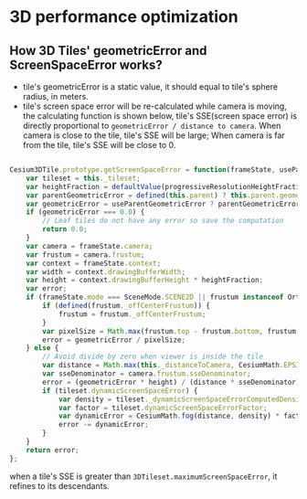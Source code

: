 # 3D performance optimization

## How 3D Tiles' geometricError and ScreenSpaceError works?

* tile's geometricError is a static value, it should equal to tile's sphere radius, in meters.
* tile's screen space error will be re-calculated while camera is moving, the calculating function is shown below, tile's SSE(screen space error) is directly proportional to `geometricError / distance to camera`. When camera is close to the tile, tile's SSE will be large; When camera is far from the tile, tile's SSE will be close to 0.

```js

Cesium3DTile.prototype.getScreenSpaceError = function(frameState, useParentGeometricError, progressiveResolutionHeightFraction) {
    var tileset = this._tileset;
    var heightFraction = defaultValue(progressiveResolutionHeightFraction, 1.0);
    var parentGeometricError = defined(this.parent) ? this.parent.geometricError : tileset._geometricError;
    var geometricError = useParentGeometricError ? parentGeometricError : this.geometricError;
    if (geometricError === 0.0) {
        // Leaf tiles do not have any error so save the computation
        return 0.0;
    }
    var camera = frameState.camera;
    var frustum = camera.frustum;
    var context = frameState.context;
    var width = context.drawingBufferWidth;
    var height = context.drawingBufferHeight * heightFraction;
    var error;
    if (frameState.mode === SceneMode.SCENE2D || frustum instanceof OrthographicFrustum) {
        if (defined(frustum._offCenterFrustum)) {
            frustum = frustum._offCenterFrustum;
        }
        var pixelSize = Math.max(frustum.top - frustum.bottom, frustum.right - frustum.left) / Math.max(width, height);
        error = geometricError / pixelSize;
    } else {
        // Avoid divide by zero when viewer is inside the tile
        var distance = Math.max(this._distanceToCamera, CesiumMath.EPSILON7);
        var sseDenominator = camera.frustum.sseDenominator;
        error = (geometricError * height) / (distance * sseDenominator);
        if (tileset.dynamicScreenSpaceError) {
            var density = tileset._dynamicScreenSpaceErrorComputedDensity;
            var factor = tileset.dynamicScreenSpaceErrorFactor;
            var dynamicError = CesiumMath.fog(distance, density) * factor;
            error -= dynamicError;
        }
    }
    return error;
};

```

when a tile's SSE is greater than `3DTileset.maximumScreenSpaceError`, it refines to its descendants.
